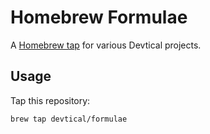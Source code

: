 # Homebrew Formulae

A [Homebrew tap](https://github.com/Homebrew/brew/blob/master/docs/brew-tap.md) for various Devtical projects.

## Usage

Tap this repository:
```bash
brew tap devtical/formulae
```